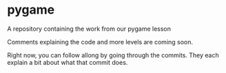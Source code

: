 # pygame
A repository containing the work from our pygame lesson

Comments explaining the code and more levels are coming soon.

Right now, you can follow allong by going through the commits. They each explain a bit about what that commit does.